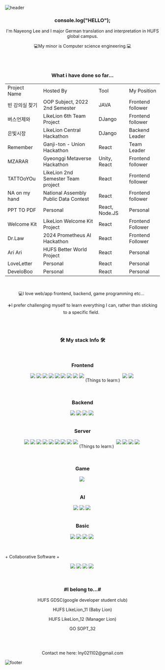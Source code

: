 ![header](https://capsule-render.vercel.app/api?type=waving&color=auto&height=200&section=header&text=HUFS%20Germany%20Computer%20Nayeong&fontSize=50&animation=twinkling&text-color=black)

<h3 align="center"><b>console.log("HELLO");</b></h3>

<p align="center">I'm Nayeong Lee and I major German translation and interpretation in HUFS global campus.</p>
<p align="center">💻My minor is Computer science engineering.💻</p>
<br>
<br>

<table align="center">
  <h3 align="center"><b>What i have done so far...</b></h3>
  <tr>
    <td>Project Name</td>
    <td>Hosted By</td>
     <td>Tool</td>
    <td>My Position</td>
  </tr>
  <tr>
    <td>빈 강의실 찾기</td>
    <td>OOP Subject, 2022 2nd Semester</td>
     <td>JAVA</td>
    <td>Frontend follower</td>
  </tr>
  <tr>
    <td>버스언제와</td>
    <td>LikeLion 6th Team Project</td>
     <td>DJango</td>
    <td>Frontend follower</td>
  </tr>
  <tr>
    <td>은빛시장</td>
    <td>LikeLion Central Hackathon</td>
     <td>DJango</td>
    <td>Backend Leader</td>
  </tr>
  <tr>
    <td>Remember</td>
    <td>Ganji-ton - Union Hackathon</td>
     <td>React</td>
    <td>Team Leader</td>
  </tr>
  <tr>
    <td>MZARAR</td>
    <td>Gyeonggi Metaverse Hackathon</td>
     <td>Unity, React</td>
    <td>Frontend follower</td>
  </tr>
  <tr>
    <td>TATTOoYOu</td>
    <td>LikeLion 2nd Semester Team project</td>
     <td>React</td>
    <td>Frontend follower</td>
  </tr>
   <tr>
    <td>NA on my hand</td>
    <td>National Assembly Public Data Contest</td>
     <td>React</td>
    <td>Frontend follower</td>
  </tr>
  <tr>
    <td>PPT TO PDF</td>
    <td>Personal</td>
     <td>React, Node.JS</td>
    <td>Personal</td>
  </tr>
   <tr>
    <td>Welcome Kit</td>
    <td>LikeLion Welcome Kit Project</td>
     <td>React</td>
    <td>Frontend Follower</td>
  </tr>
   <tr>
    <td>Dr.Law</td>
    <td>2024 Prometheus AI Hackathon</td>
     <td>React</td>
    <td>Frontend Follower</td>
  </tr>
   <tr>
    <td>Ari Ari</td>
    <td>HUFS Better World Project</td>
     <td>React</td>
    <td>Personal</td>
  </tr>
   <tr>
    <td>LoveLetter</td>
    <td>Personal</td>
     <td>React</td>
    <td>Personal</td>
  </tr>
   <tr>
    <td>DeveloBoo</td>
    <td>Personal</td>
     <td>React</td>
    <td>Personal</td>
  </tr>
</table>

<br>

<p align="center">💻I love web/app frontend, backend, game programming etc...&nbsp;&nbsp;</p>
<p align="center">✈️I prefer challenging myself to learn everything I can, rather than sticking to a specific field.&nbsp;&nbsp;</p>

<br>
<br>

<h3 align="center"><b>🛠 My stack Info 🛠</b></h3>
</br>

<h3 align="center"><b>Frontend</b></h3>
<div style="display: flex; justify-content: center;" align="center">
<img src="https://img.shields.io/badge/HTML-orange?style=flat-square&logo=HTML&logoColor=white"/>&nbsp
<img src="https://img.shields.io/badge/Javascript-yellow?style=flat-square&logo=Javascript&logoColor=white"/>&nbsp 
<img src="https://img.shields.io/badge/CSS3-1572B6?style=flat-square&logo=CSS3&logoColor=white"/> &nbsp
<img src="https://img.shields.io/badge/Flutter-02569B?style=flat-square&logo=Flutter&logoColor=white"/> &nbsp
<img src="https://img.shields.io/badge/dart-0175C2?style=flat-square&logo=dart&logoColor=white"/> &nbsp
<img src="https://img.shields.io/badge/Android-green?style=flat-square&logo=Android&logoColor=white"/> &nbsp
<img src="https://img.shields.io/badge/Kotlin-F48E00?style=flat-square&logo=Kotlin&logoColor=white"/>&nbsp
<img src="https://img.shields.io/badge/React-61DAFB?style=flat-square&logo=React&logoColor=white"/>&nbsp
<img src="https://img.shields.io/badge/styledcomponents-DB7093?style=flat-square&logo=styledcomponents&logoColor=white"/>&nbsp
<p align="center">(Things to learn:)&nbsp;&nbsp;</p>
<img src="https://img.shields.io/badge/typescript-3178C6?style=flat-square&logo=typescript&logoColor=white"/>&nbsp
<img src="https://img.shields.io/badge/vue.js-4FC08D?style=flat-square&logo=vuedotjs&logoColor=white"/>&nbsp
</div>
<br>
<h3 align="center"><b>Backend</b></h3>
<div style="display: flex; justify-content: center;" align="center">
<img src="https://img.shields.io/badge/DJango-092E20?style=flat-square&logo=DJango&logoColor=white"/> &nbsp
<img src="https://img.shields.io/badge/SpringBoot-6DB33F?style=flat-square&logo=SpringBoot&logoColor=white"/> &nbsp
<img src="https://img.shields.io/badge/IntelliJ-000000?style=flat-square&logo=IntelliJ&logoColor=white"/> &nbsp
<img src="https://img.shields.io/badge/Node.js-339933?style=flat-square&logo=Node.js&logoColor=white"/> &nbsp
  </div>
  <br>
<h3 align="center"><b>Server</b></h3>
<div style="display: flex; justify-content: center;" align="center">
<img src="https://img.shields.io/badge/Linux-FCC624?style=flat-square&logo=Linux&logoColor=white"/> &nbsp
<img src="https://img.shields.io/badge/Ubuntu-E95420?style=flat-square&logo=Ubuntu&logoColor=white"/> &nbsp
<img src="https://img.shields.io/badge/amazonaws-232F3E?style=flat-square&logo=amazonaws&logoColor=white"/> &nbsp
<img src="https://img.shields.io/badge/docker-2496ED?style=flat-square&logo=docker&logoColor=white"/> &nbsp
<img src="https://img.shields.io/badge/NaverCloud-03C75A?style=flat-square&logo=NaverCloud&logoColor=white"/> &nbsp
<img src="https://img.shields.io/badge/MySQL-4479A1?style=flat-square&logo=MySQL&logoColor=white"/> &nbsp
<img src="https://img.shields.io/badge/NGINX-009639?style=flat-square&logo=NGINX&logoColor=white"/> &nbsp
<img src="https://img.shields.io/badge/Certbot-0066FF?style=flat-square&logo=Certbot&logoColor=white"/> &nbsp
<img src="https://img.shields.io/badge/MyLocalPhysicalServer-0066FF?style=flat-square&logo=MyLocalPhysicalServer&logoColor=white"/> &nbsp
<p align="center">(Things to learn:)&nbsp;&nbsp;</p>
<img src="https://img.shields.io/badge/Kubernetes-326CE5?style=flat-square&logo=Kubernetes&logoColor=white"/> &nbsp
<img src="https://img.shields.io/badge/Jenkins-D24939?style=flat-square&logo=Jenkins&logoColor=white"/> &nbsp
<img src="https://img.shields.io/badge/Kafka-231F20?style=flat-square&logo=Kafka&logoColor=white"/> &nbsp
<img src="https://img.shields.io/badge/Redis-DC382D?style=flat-square&logo=Redis&logoColor=white"/> &nbsp
  </div>
<br>
  <h3 align="center"><b>Game</b></h3>
<div style="display: flex; justify-content: center;" align="center">
  <img src="https://img.shields.io/badge/Unity-FFFFFF?style=flat-square&logo=Unity&logoColor=white"/> &nbsp
</div>
<br>
 <h3 align="center"><b>AI</b></h3>
<div style="display: flex; justify-content: center;" align="center">
  <img src="https://img.shields.io/badge/PyTorch-EE4C2C?style=flat-square&logo=PyTorch&logoColor=white"/> &nbsp
  <img src="https://img.shields.io/badge/TensorFlow-FF6F00?style=flat-square&logo=TensorFlow&logoColor=white"/> &nbsp
  <img src="https://img.shields.io/badge/GoogleColab-F9AB00?style=flat-square&logo=GoogleColab&logoColor=white"/> &nbsp
</div>
<br>
  <h3 align="center"><b>Basic</b></h3>
<div style="display: flex; justify-content: center;" align="center">
  <img src="https://img.shields.io/badge/Python-blue?style=flat-square&logo=Python&logoColor=white"/> &nbsp
<img src="https://img.shields.io/badge/C-AFEEEE?style=flat-square&logo=C&logoColor=white"/> &nbsp
<img src="https://img.shields.io/badge/C++-00599C?style=flat-square&logo=C++&logoColor=white"/> &nbsp
<img src="https://img.shields.io/badge/Java-092E20?style=flat-square&logo=Java&logoColor=white"/> &nbsp
</div>

  <br>
  <br>

<p align="center" style="display: flex"> + Collaborative Software +</p>
<div style="display: flex; justify-content: center;" align="center">
<img src="https://img.shields.io/badge/GitHub-181717?style=flat-square&logo=GitHub&logoColor=white"/> &nbsp
<img src="https://img.shields.io/badge/Git-F05032?style=flat-square&logo=Git&logoColor=white"/> &nbsp
<img src="https://img.shields.io/badge/Notion-000000?style=flat-square&logo=Notion&logoColor=white"/> &nbsp
<img src="https://img.shields.io/badge/Slack-4A154B?style=flat-square&logo=Slack&logoColor=white"/> &nbsp
  </div>
  
  <br>
  <br>
  
<h3 align="center"> #I belong to...# </h3>
<p align="center"> HUFS GDSC(google developer student club) </p>
<p align="center"> HUFS LikeLion_11 (Baby Lion) </p>
<p align="center"> HUFS LikeLion_12 (Manager Lion) </p>
<p align="center"> GO SOPT_32 </p>




<br>
<br>

  
  <p align="center"> Contact me here: lny021102@gmail.com</p>

![footer](https://capsule-render.vercel.app/api?type=waving&color=auto&height=100&section=footer)
